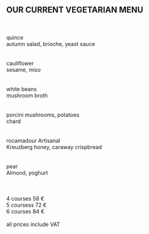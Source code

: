 ## OUR CURRENT VEGETARIAN MENU
<br>
<br>
quince<br>
autumn salad, brioche, yeast sauce<br>
<br>
<br>
cauliflower<br>
sesame, miso<br>
<br>
<br>
white beans<br>
mushroom broth<br>
<br>
<br>
porcini mushrooms, potatoes<br>
chard<br>
<br>
<br>
rocamadour Artisanal<br>
Kreuzberg honey, caraway crispbread<br>
<br>
<br>
pear<br>
Almond, yoghurt<br>
<br>
<br>
<br>
4 courses 58 €<br>
5 coursess 72 €<br>
6 courses 84 €<br>
<br>
all prices include VAT
